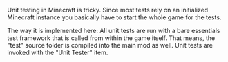 Unit testing in Minecraft is tricky.
Since most tests rely on an initialized Minecraft instance you basically have to start the whole game for the tests.

The way it is implemented here:
All unit tests are run with a bare essentials test framework that is called from within the game itself.
That means, the "test" source folder is compiled into the main mod as well.
Unit tests are invoked with the "Unit Tester" item.